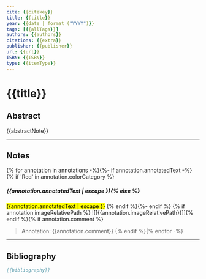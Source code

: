 ```yaml
---
cite: {{citekey}} 
title: {{title}}
year: {{date | format ("YYYY")}}
tags: [{{allTags}}]
authors: {{authors}}
citations: {{extra}}
publisher: {{publisher}}
url: {{url}}
ISBN: {{ISBN}}
type: {{itemType}}
---
```


# {{title}}

## Abstract 
{{abstractNote}}


---
## Notes
{% for annotation in annotations -%}{%- if annotation.annotatedText -%}{% if 'Red' in annotation.colorCategory %} 
##### {{annotation.annotatedText | escape }}{% else %}
<mark class="customZot-{% if annotation.color %}{{annotation.colorCategory}} {% endif %}">{{annotation.annotatedText | escape }}</mark>
{% endif %}{%- endif %} {% if annotation.imageRelativePath %} ![[{{annotation.imageRelativePath}}]]{% endif %}{% if annotation.comment %} 
>Annotation: {{annotation.comment}}
{% endif %}{% endfor -%}    
>


---
## Bibliography

```bibtex
{{bibliography}}
```

